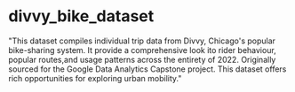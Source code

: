 # divvy_bike_dataset
"This dataset compiles individual trip data from Divvy, Chicago's popular bike-sharing system. It provide a comprehensive look ito rider behaviour, popular routes,and usage patterns across the entirety of 2022. Originally sourced for the Google Data Analytics Capstone project. This dataset offers rich opportunities for exploring urban mobility."
